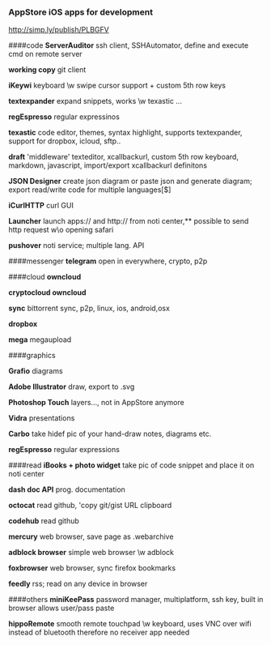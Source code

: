 ### AppStore iOS apps for development
http://simp.ly/publish/PLBGFV

####code
**ServerAuditor** ssh client, SSHAutomator, define and execute cmd on remote server

**working copy** git client

**iKeywi** keyboard \w swipe cursor support + custom 5th row keys

**textexpander** expand snippets, works \w texastic ...

**regEspresso** regular expressinos

**texastic** code editor, themes, syntax highlight, supports textexpander, support for dropbox, icloud, sftp..

**draft** 'middleware' texteditor, xcallbackurl, custom 5th row keyboard, markdown, javascript, import/export xcallbackurl definitons 

**JSON Designer**   create json diagram or  paste json and generate  diagram; export read/write code for multiple languages[$]

**iCurlHTTP** curl GUI 

**Launcher** launch apps:// and http:// from noti center,**  possible to  send http request w\o opening safari

**pushover** noti service; multiple lang. API 

####messenger
**telegram** open in everywhere, crypto, p2p

####cloud
**owncloud**

**cryptocloud owncloud**

**sync** bittorrent sync, p2p, linux, ios, android,osx

**dropbox**

**mega** megaupload 

####graphics

**Grafio**  diagrams

**Adobe Illustrator**  draw, export to .svg

**Photoshop Touch**  layers..., not in AppStore anymore

**Vidra**  presentations

**Carbo**  take hidef pic of your hand-draw notes, diagrams etc.

**regEspresso**   regular expressions


####read
**iBooks + photo widget**   take pic of code snippet and place it on noti center 

**dash doc API**   prog. documentation 

**octocat**   read github, 'copy git/gist URL clipboard

**codehub**  read github

**mercury**  web browser,  save page as .webarchive

**adblock browser**  simple web browser \w adblock

**foxbrowser**  web browser, sync firefox bookmarks

**feedly**  rss; read on any device in browser 


####others
**miniKeePass**  password manager, multiplatform, ssh key, built in browser allows user/pass paste

**hippoRemote**  smooth remote touchpad \w keyboard, uses VNC over wifi instead of bluetooth therefore no receiver app needed



